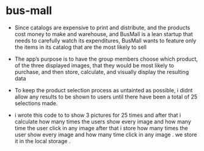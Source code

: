 # bus-mall
* Since catalogs are expensive to print and distribute, and the products cost money to make and warehouse, and BusMall is a lean startup that needs to carefully watch its expenditures, BusMall wants to feature only the items in its catalog that are the most likely to sell
* The app’s purpose is to have the group members choose which product, of the three displayed images, that they would be most likely to purchase, and then store, calculate, and visually display the resulting data
* To keep the product selection process as untainted as possible, i didnt allow any results to be shown to users until there have been a total of 25 selections made.

* i wrote this code to to show 3 pictures for 25 times and after that i calculate how many times the users show every image and how many time the user click in any image 
after that i store how many times the user show every image and how many time click in any image .
we store it in the local storage .


